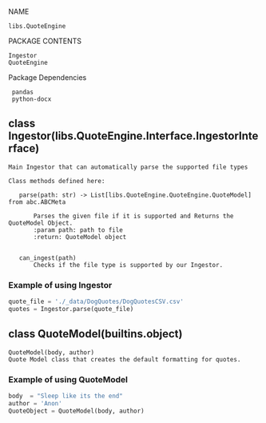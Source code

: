 NAME

    libs.QuoteEngine

PACKAGE CONTENTS

    Ingestor
    QuoteEngine

Package Dependencies
     
     pandas
     python-docx
     

## class Ingestor(libs.QuoteEngine.Interface.IngestorInterface)
     
    Main Ingestor that can automatically parse the supported file types
 
    Class methods defined here:
 
       parse(path: str) -> List[libs.QuoteEngine.QuoteEngine.QuoteModel] from abc.ABCMeta
     
           Parses the given file if it is supported and Returns the QuoteModel Object.
           :param path: path to file
           :return: QuoteModel object
 

       can_ingest(path)
           Checks if the file type is supported by our Ingestor.
 
 
 

### Example of using Ingestor
```python
quote_file = './_data/DogQuotes/DogQuotesCSV.csv'
quotes = Ingestor.parse(quote_file)
```

## class QuoteModel(builtins.object)

    QuoteModel(body, author)
    Quote Model class that creates the default formatting for quotes.

 
 
### Example of using QuoteModel
```python
body  = "Sleep like its the end"
author = 'Anon'
QuoteObject = QuoteModel(body, author)
```
